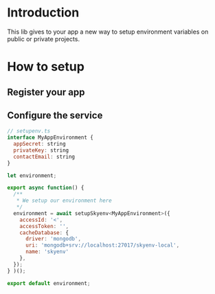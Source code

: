 # Introduction

This lib gives to your app a new way to setup environment variables on public or private projects.

# How to setup

## Register your app

## Configure the service

```js
// setupenv.ts
interface MyAppEnvironment {
  appSecret: string
  privateKey: string
  contactEmail: string
}

let environment;

export async function() {
  /**
   * We setup our environment here
   */
  environment = await setupSkyenv<MyAppEnvironment>({
    accessId: '<',
    accessToken: '',
    cacheDatabase: {
      driver: 'mongodb',
      uri: 'mongodb+srv://localhost:27017/skyenv-local',
      name: 'skyenv'
    },  
  });
} )();

export default environment;
```